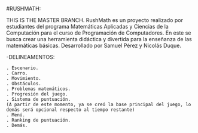 #RUSHMATH:

THIS IS THE MASTER BRANCH.
	RushMath es un proyecto realizado por estudiantes del programa Matemáticas Aplicadas y Ciencias de la Computación para el curso de Programación de Computadores.
	En este se busca crear una herramienta didáctica y divertida para la enseñanza de las matemáticas básicas.
	Desarrollado por Samuel Pérez y Nicolás Duque.

-DELINEAMENTOS:

	. Escenario.
	. Carro.
	. Movimiento.
	. Obstáculos.
	. Problemas matemáticos.
	. Progresión del juego.
	. Sistema de puntuación.
	(A partir de este momento, ya se creó la base principal del juego, lo demás será opcional respecto al tiempo restante)
	. Menú.
	. Ranking de puntuación.
	. Demás.
